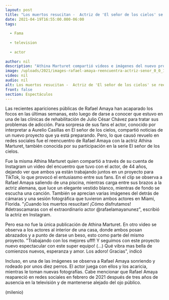 ```yaml
---
layout: post
title: "Los muertos resucitan -  Actriz de 'El señor de los cielos' se reencuentra con Rafael Amaya"
date: 2021-04-19T16:55:00.000-06:00
tags:
  
  - Fama
  
  - television
  
  - actor
  
author: nil
description: "Athina Marturet compartió videos e imágenes del nuevo proyecto que ya está trabajando junto al actor. "
image: /uploads/2021/images-rafael-amaya-reencuentra-actriz-senor_0_0_1200_747.jpg
video: nil
audio: nil
alt: Los muertos resucitan -  Actriz de 'El señor de los cielos' se reencuentra con Rafael Amaya
front: false
section: Espectáculos
---
```


Las recientes apariciones públicas de Rafael Amaya han acaparado los focos en las últimas semanas, esto luego de darse a conocer que estuvo en una de las clínicas de rehabilitación de Julio César Chávez para tratar sus problemas de adicción. Para sorpresa de sus fans el actor, conocido por interpretar a Aurelio Casillas en El señor de los cielos, compartió noticias de un nuevo proyecto que ya está preparando.  Pero, lo que causó revuelo en redes sociales fue el reencuentro de Rafael Amaya con la actriz Athina Marturet, también conocida por su participación en la serie El señor de los cielos.  

Fue la misma Athina Marturet quien compartió a través de su cuenta de Instagram un video del encuentro que tuvo con el actor, de 44 años, dejando ver que ambos ya están trabajando juntos en un proyecto para TikTok, lo que provocó el entusiasmo entre sus fans.  En el clip se observa a Rafael Amaya saliendo de una piscina, mientras carga entre sus brazos a la actriz alemana, que luce un elegante vestido blanco, mientras de fondo se escucha una canción. También se aprecian varias imágenes del detrás de cámaras y una sesión fotográfica que tuvieron ambos actores en Miami, Florida. "¡Cuando los muertos resucitan! ¡Cómo disfrutamos! #detrascamaras con el extraordinario actor @rafaelamayanunez", escribió la actriz en Instagram.  

Pero esa no fue la única publicación de Athina Marturet. En otro video se observa a los actores al interior de una casa, donde ambos posan abrazados y a punto de darse un beso, esto como parte del mismo proyecto.  "Trabajando con los mejores ufff! Y seguimos con este proyecto nuevo espectacular con este super equipo! (...) Qué vibra mas bella de comienzos nuevos, esperanza y amor. Los adoro! Gracias", indicó 

Incluso, en una de las imágenes se observa a Rafael Amaya sonriendo y rodeado por unos diez perros. El actor juega con ellos y los acaricia, mientras le toman nuevas fotografías.  Cabe mencionar que Rafael Amaya reapareció en redes sociales en febrero de 2021 después de tres años de ausencia en la televisión y de mantenerse alejado del ojo público.  

(milenio)